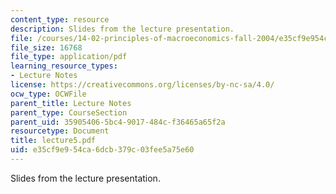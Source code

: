 ```yaml
---
content_type: resource
description: Slides from the lecture presentation.
file: /courses/14-02-principles-of-macroeconomics-fall-2004/e35cf9e954ca6dcb379c03fee5a75e60_lecture5.pdf
file_size: 16768
file_type: application/pdf
learning_resource_types:
- Lecture Notes
license: https://creativecommons.org/licenses/by-nc-sa/4.0/
ocw_type: OCWFile
parent_title: Lecture Notes
parent_type: CourseSection
parent_uid: 35905406-5bc4-9017-484c-f36465a65f2a
resourcetype: Document
title: lecture5.pdf
uid: e35cf9e9-54ca-6dcb-379c-03fee5a75e60
---
```

Slides from the lecture presentation.